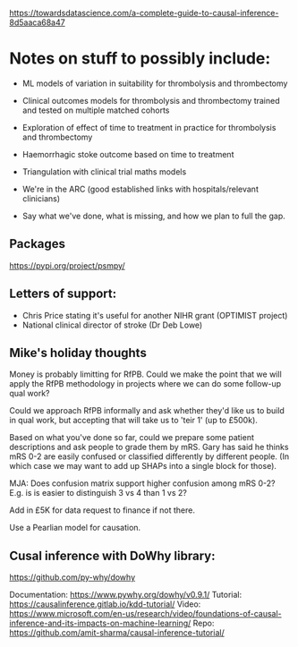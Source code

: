 https://towardsdatascience.com/a-complete-guide-to-causal-inference-8d5aaca68a47

# Notes on stuff to possibly include:

* ML models of variation in suitability for thrombolysis and thrombectomy
* Clinical outcomes models for thrombolysis and thrombectomy trained and tested on multiple matched cohorts
* Exploration of effect of time to treatment in practice for thrombolysis and thrombectomy
* Haemorrhagic stoke outcome based on time to treatment
* Triangulation with clinical trial maths models

* We're in the ARC (good established links with hospitals/relevant clinicians)

* Say what we've done, what is missing, and how we plan to full the gap.

## Packages

https://pypi.org/project/psmpy/


## Letters of support:

* Chris Price stating it's useful for another NIHR grant (OPTIMIST project)
* National clinical director of stroke (Dr Deb Lowe)

## Mike's holiday thoughts

Money is probably limitting for RfPB. Could we make the point that we will apply the RfPB methodology in projects where we can do some follow-up qual work?

Could we approach RfPB informally and ask whether they'd like us to build in qual work, but accepting that will take us to 'teir 1' (up to £500k). 

Based on what you've done so far, could we prepare some patient descriptions and ask people to grade them by mRS. Gary has said he thinks mRS 0-2 are easily confused or classified differently by different people. (In which case we may want to add up SHAPs into a single block for those).

MJA: Does confusion matrix support higher confusion among mRS 0-2? E.g. is is easier to distinguish 3 vs 4 than 1 vs 2?

Add in £5K for data request to finance if not there.

Use a Pearlian model for causation.

## Cusal inference with DoWhy library:

https://github.com/py-why/dowhy

Documentation: https://www.pywhy.org/dowhy/v0.9.1/
Tutorial: https://causalinference.gitlab.io/kdd-tutorial/
Video: https://www.microsoft.com/en-us/research/video/foundations-of-causal-inference-and-its-impacts-on-machine-learning/
Repo: https://github.com/amit-sharma/causal-inference-tutorial/

